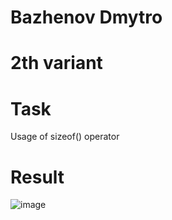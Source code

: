 # Bazhenov Dmytro
# 2th variant
# Task
Usage of sizeof() operator

# Result
![image](https://user-images.githubusercontent.com/85456965/121199004-3aebda00-c87b-11eb-8f79-b1bd0f518232.png)
